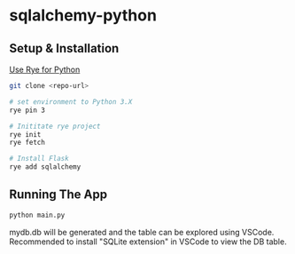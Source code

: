 # sqlalchemy-python

## Setup & Installation

[Use Rye for Python](https://mac.install.guide/python/use-rye)


```bash
git clone <repo-url>
```

```bash
# set environment to Python 3.X
rye pin 3

# Inititate rye project
rye init
rye fetch

# Install Flask
rye add sqlalchemy
```

## Running The App

```bash
python main.py
```

mydb.db will be generated and the table can be explored using VSCode. Recommended to install "SQLite extension" in VSCode to view the DB table.  
